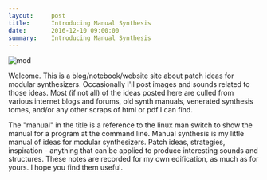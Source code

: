 ```yaml
---
layout:     post
title:      Introducing Manual Synthesis
date:       2016-12-10 09:00:00
summary:    Introducing Manual Synthesis
---
```

<img src="{{ site.baseurl }}/images/mod6.jpg" alt="mod" class="avatar" />

Welcome. This is a blog/notebook/website site about patch ideas for modular synthesizers. Occasionally I'll post images and sounds related to those ideas. Most (if not all) of the ideas posted here are culled from various internet blogs and forums, old synth manuals, venerated synthesis tomes, and/or any other scraps of html or pdf I can find.

The "manual" in the title is a reference to the linux man switch to show the manual for a program at the command line. Manual synthesis is my little manual of ideas for modular synthesizers. Patch ideas, strategies, inspiration - anything that can be applied to produce interesting sounds and structures. These notes are recorded for my own edification, as much as for yours. I hope you find them useful. 

